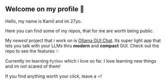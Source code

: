 ## Welcome on my profile 👋

Hello, my name is Kamil and im 27yo.

Here you can find some of my repos, that for me are worth being public.

My *newest* project that i work on is [Ollama GUI Chat](https://github.com/tomteipl/Ollama-GUI-Chat).
Its super light app that lets you talk with your LLMs thru **modern** and **compact** GUI.
Check out the repo to see the features ✨

Currently im learning `Python` which i love so far. I love learning new things and im not scared of them!

If you find anything worth your *click*, leave a ⭐!

<!--
**tomteipl/tomteipl** is a ✨ _special_ ✨ repository because its `README.md` (this file) appears on your GitHub profile.

Here are some ideas to get you started:

- 🔭 I’m currently working on ...
- 🌱 I’m currently learning ...
- 👯 I’m looking to collaborate on ...
- 🤔 I’m looking for help with ...
- 💬 Ask me about ...
- 📫 How to reach me: ...
- 😄 Pronouns: ...
- ⚡ Fun fact: ...
-->
